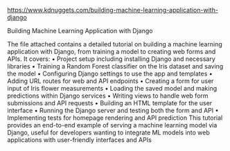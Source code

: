 https://www.kdnuggets.com/building-machine-learning-application-with-django

Building Machine Learning Application with Django

The file attached contains a detailed tutorial on building a machine learning application with Django, from training a model to creating web forms and APIs. It covers:
	•	Project setup including installing Django and necessary libraries
	•	Training a Random Forest classifier on the Iris dataset and saving the model
	•	Configuring Django settings to use the app and templates
	•	Adding URL routes for web and API endpoints
	•	Creating a form for user input of Iris flower measurements
	•	Loading the saved model and making predictions within Django services
	•	Writing views to handle web form submissions and API requests
	•	Building an HTML template for the user interface
	•	Running the Django server and testing both the form and API
	•	Implementing tests for homepage rendering and API prediction
This tutorial provides an end-to-end example of serving a machine learning model via Django, useful for developers wanting to integrate ML models into web applications with user-friendly interfaces and APIs 
